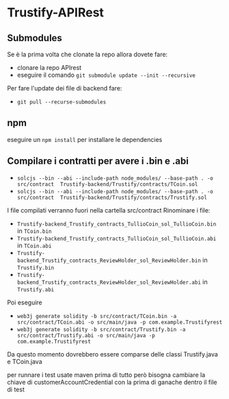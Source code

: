 # Trustify-APIRest

## Submodules
Se è la prima volta che clonate la repo allora dovete fare:
- clonare la repo APIrest
- eseguire il comando `git submodule update --init --recursive`

Per fare l'update dei file di backend fare:
- `git pull --recurse-submodules`

## npm
eseguire un `npm install` per installare le dependencies

## Compilare i contratti per avere i .bin e .abi
- `solcjs --bin --abi --include-path node_modules/ --base-path . -o src/contract  Trustify-backend/Trustify/contracts/TCoin.sol`
- `solcjs --bin --abi --include-path node_modules/ --base-path . -o src/contract  Trustify-backend/Trustify/contracts/Trustify.sol`

I file compilati verranno fuori nella cartella src/contract
Rinominare i file:
- `Trustify-backend_Trustify_contracts_TullioCoin_sol_TullioCoin.bin` in `TCoin.bin`
- `Trustify-backend_Trustify_contracts_TullioCoin_sol_TullioCoin.abi` in `TCoin.abi`
- `Trustify-backend_Trustify_contracts_ReviewHolder_sol_ReviewHolder.bin` in `Trustify.bin`
- `Trustify-backend_Trustify_contracts_ReviewHolder_sol_ReviewHolder.abi` in `Trustify.abi`

Poi eseguire 
- `web3j generate solidity -b src/contract/TCoin.bin -a src/contract/TCoin.abi -o src/main/java -p com.example.Trustifyrest`
- `web3j generate solidity -b src/contract/Trustify.bin -a src/contract/Trustify.abi -o src/main/java -p com.example.Trustifyrest`

Da questo momento dovrebbero essere comparse delle classi Trustify.java e TCoin.java

per runnare i test usate maven
prima di tutto però bisogna cambiare la chiave di customerAccountCredential con la prima di ganache dentro il file di test
